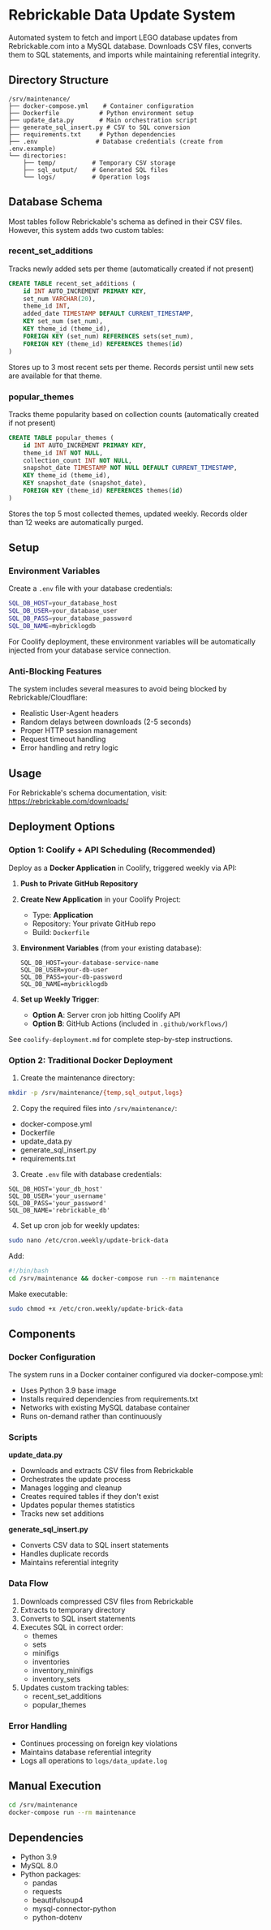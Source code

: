 # Rebrickable Data Update System

Automated system to fetch and import LEGO database updates from Rebrickable.com into a MySQL database. Downloads CSV files, converts them to SQL statements, and imports while maintaining referential integrity.

## Directory Structure
```
/srv/maintenance/
├── docker-compose.yml    # Container configuration
├── Dockerfile           # Python environment setup
├── update_data.py       # Main orchestration script  
├── generate_sql_insert.py # CSV to SQL conversion
├── requirements.txt     # Python dependencies
├── .env                # Database credentials (create from .env.example)
└── directories:
    ├── temp/          # Temporary CSV storage
    ├── sql_output/    # Generated SQL files
    └── logs/          # Operation logs
```

## Database Schema
Most tables follow Rebrickable's schema as defined in their CSV files. However, this system adds two custom tables:

### recent_set_additions
Tracks newly added sets per theme (automatically created if not present)
```sql
CREATE TABLE recent_set_additions (
    id INT AUTO_INCREMENT PRIMARY KEY,
    set_num VARCHAR(20),
    theme_id INT,
    added_date TIMESTAMP DEFAULT CURRENT_TIMESTAMP,
    KEY set_num (set_num),
    KEY theme_id (theme_id),
    FOREIGN KEY (set_num) REFERENCES sets(set_num),
    FOREIGN KEY (theme_id) REFERENCES themes(id)
)
```
Stores up to 3 most recent sets per theme. Records persist until new sets are available for that theme.

### popular_themes
Tracks theme popularity based on collection counts (automatically created if not present)
```sql
CREATE TABLE popular_themes (
    id INT AUTO_INCREMENT PRIMARY KEY,
    theme_id INT NOT NULL,
    collection_count INT NOT NULL,
    snapshot_date TIMESTAMP NOT NULL DEFAULT CURRENT_TIMESTAMP,
    KEY theme_id (theme_id),
    KEY snapshot_date (snapshot_date),
    FOREIGN KEY (theme_id) REFERENCES themes(id)
)
```
Stores the top 5 most collected themes, updated weekly. Records older than 12 weeks are automatically purged.

## Setup

### Environment Variables
Create a `.env` file with your database credentials:

```bash
SQL_DB_HOST=your_database_host
SQL_DB_USER=your_database_user  
SQL_DB_PASS=your_database_password
SQL_DB_NAME=mybricklogdb
```

For Coolify deployment, these environment variables will be automatically injected from your database service connection.

### Anti-Blocking Features
The system includes several measures to avoid being blocked by Rebrickable/Cloudflare:
- Realistic User-Agent headers
- Random delays between downloads (2-5 seconds)
- Proper HTTP session management
- Request timeout handling
- Error handling and retry logic

## Usage

For Rebrickable's schema documentation, visit: https://rebrickable.com/downloads/

## Deployment Options

### Option 1: Coolify + API Scheduling (Recommended)

Deploy as a **Docker Application** in Coolify, triggered weekly via API:

1. **Push to Private GitHub Repository**
2. **Create New Application** in your Coolify Project:
   - Type: **Application** 
   - Repository: Your private GitHub repo
   - Build: `Dockerfile`

3. **Environment Variables** (from your existing database):
   ```
   SQL_DB_HOST=your-database-service-name
   SQL_DB_USER=your-db-user
   SQL_DB_PASS=your-db-password
   SQL_DB_NAME=mybricklogdb
   ```

4. **Set up Weekly Trigger**:
   - **Option A**: Server cron job hitting Coolify API
   - **Option B**: GitHub Actions (included in `.github/workflows/`)

See `coolify-deployment.md` for complete step-by-step instructions.

### Option 2: Traditional Docker Deployment

1. Create the maintenance directory:
```bash
mkdir -p /srv/maintenance/{temp,sql_output,logs}
```

2. Copy the required files into `/srv/maintenance/`:
- docker-compose.yml
- Dockerfile
- update_data.py
- generate_sql_insert.py
- requirements.txt

3. Create `.env` file with database credentials:
```
SQL_DB_HOST='your_db_host'
SQL_DB_USER='your_username'
SQL_DB_PASS='your_password'
SQL_DB_NAME='rebrickable_db'
```

4. Set up cron job for weekly updates:
```bash
sudo nano /etc/cron.weekly/update-brick-data
```

Add:
```bash
#!/bin/bash
cd /srv/maintenance && docker-compose run --rm maintenance
```

Make executable:
```bash
sudo chmod +x /etc/cron.weekly/update-brick-data
```

## Components

### Docker Configuration
The system runs in a Docker container configured via docker-compose.yml:
- Uses Python 3.9 base image
- Installs required dependencies from requirements.txt
- Networks with existing MySQL database container
- Runs on-demand rather than continuously

### Scripts
**update_data.py**
- Downloads and extracts CSV files from Rebrickable
- Orchestrates the update process
- Manages logging and cleanup
- Creates required tables if they don't exist
- Updates popular themes statistics
- Tracks new set additions

**generate_sql_insert.py**
- Converts CSV data to SQL insert statements
- Handles duplicate records
- Maintains referential integrity

### Data Flow
1. Downloads compressed CSV files from Rebrickable
2. Extracts to temporary directory
3. Converts to SQL insert statements
4. Executes SQL in correct order:
   - themes
   - sets
   - minifigs
   - inventories
   - inventory_minifigs
   - inventory_sets
5. Updates custom tracking tables:
   - recent_set_additions
   - popular_themes

### Error Handling
- Continues processing on foreign key violations
- Maintains database referential integrity
- Logs all operations to `logs/data_update.log`

## Manual Execution
```bash
cd /srv/maintenance
docker-compose run --rm maintenance
```

## Dependencies
- Python 3.9
- MySQL 8.0
- Python packages:
  - pandas
  - requests
  - beautifulsoup4
  - mysql-connector-python
  - python-dotenv